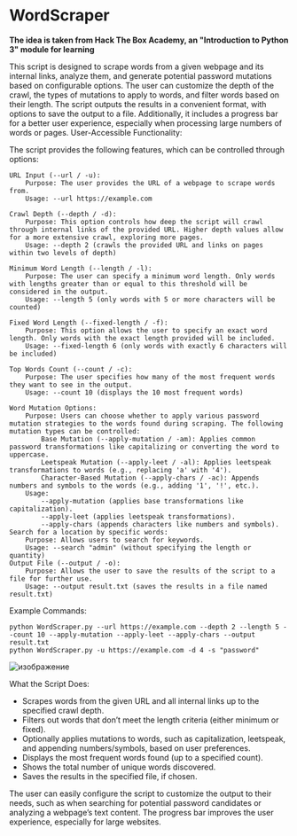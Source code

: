 # WordScraper

<b>The idea is taken from Hack The Box Academy, an "Introduction to Python 3" module for learning</b>

This script is designed to scrape words from a given webpage and its internal links, analyze them, and generate potential password mutations based on configurable options. The user can customize the depth of the crawl, the types of mutations to apply to words, and filter words based on their length. The script outputs the results in a convenient format, with options to save the output to a file. Additionally, it includes a progress bar for a better user experience, especially when processing large numbers of words or pages.
User-Accessible Functionality:

The script provides the following features, which can be controlled through options:

    URL Input (--url / -u):
        Purpose: The user provides the URL of a webpage to scrape words from.
        Usage: --url https://example.com

    Crawl Depth (--depth / -d):
        Purpose: This option controls how deep the script will crawl through internal links of the provided URL. Higher depth values allow for a more extensive crawl, exploring more pages.
        Usage: --depth 2 (crawls the provided URL and links on pages within two levels of depth)

    Minimum Word Length (--length / -l):
        Purpose: The user can specify a minimum word length. Only words with lengths greater than or equal to this threshold will be considered in the output.
        Usage: --length 5 (only words with 5 or more characters will be counted)

    Fixed Word Length (--fixed-length / -f):
        Purpose: This option allows the user to specify an exact word length. Only words with the exact length provided will be included.
        Usage: --fixed-length 6 (only words with exactly 6 characters will be included)

    Top Words Count (--count / -c):
        Purpose: The user specifies how many of the most frequent words they want to see in the output.
        Usage: --count 10 (displays the 10 most frequent words)

    Word Mutation Options:
        Purpose: Users can choose whether to apply various password mutation strategies to the words found during scraping. The following mutation types can be controlled:
            Base Mutation (--apply-mutation / -am): Applies common password transformations like capitalizing or converting the word to uppercase.
            Leetspeak Mutation (--apply-leet / -al): Applies leetspeak transformations to words (e.g., replacing 'a' with '4').
            Character-Based Mutation (--apply-chars / -ac): Appends numbers and symbols to the words (e.g., adding '1', '!', etc.).
        Usage:
            --apply-mutation (applies base transformations like capitalization).
            --apply-leet (applies leetspeak transformations).
            --apply-chars (appends characters like numbers and symbols).
    Search for a location by specific words:
        Purpose: Allows users to search for keywords.
        Usage: --search "admin" (without specifying the length or quantity)
    Output File (--output / -o):
        Purpose: Allows the user to save the results of the script to a file for further use.
        Usage: --output result.txt (saves the results in a file named result.txt)

Example Commands:

    python WordScraper.py --url https://example.com --depth 2 --length 5 --count 10 --apply-mutation --apply-leet --apply-chars --output result.txt
    python WordScraper.py -u https://example.com -d 4 -s "password"

![изображение](https://github.com/user-attachments/assets/1c22d1c4-f212-4bc4-8a5b-db52dd6eeff9)

What the Script Does:

* Scrapes words from the given URL and all internal links up to the specified crawl depth.
* Filters out words that don’t meet the length criteria (either minimum or fixed).
* Optionally applies mutations to words, such as capitalization, leetspeak, and appending numbers/symbols, based on user preferences.
* Displays the most frequent words found (up to a specified count).
* Shows the total number of unique words discovered.
* Saves the results in the specified file, if chosen.

The user can easily configure the script to customize the output to their needs, such as when searching for potential password candidates or analyzing a webpage’s text content. The progress bar improves the user experience, especially for large websites.
